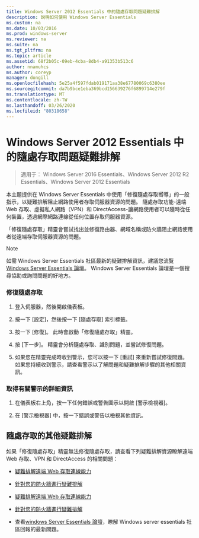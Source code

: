 ```yaml
---
title: Windows Server 2012 Essentials 中的隨處存取問題疑難排解
description: 說明如何使用 Windows Server Essentials
ms.custom: na
ms.date: 10/03/2016
ms.prod: windows-server
ms.reviewer: na
ms.suite: na
ms.tgt_pltfrm: na
ms.topic: article
ms.assetid: 68f2b05c-09eb-4cba-8db4-a91353b513c6
author: nnamuhcs
ms.author: coreyp
manager: dongill
ms.openlocfilehash: 5e25a4f597fdab019171aa38e67780069c6380ee
ms.sourcegitcommit: da7b9bce1eba369bcd156639276f6899714e279f
ms.translationtype: MT
ms.contentlocale: zh-TW
ms.lasthandoff: 03/26/2020
ms.locfileid: "80318658"
---
```

# <a name="troubleshoot-anywhere-access-in-windows-server-essentials"></a>Windows Server 2012 Essentials 中的隨處存取問題疑難排解

>適用于： Windows Server 2016 Essentials、Windows Server 2012 R2 Essentials、Windows Server 2012 Essentials

本主題提供在 Windows Server Essentials 中使用「修復隨處存取嚮導」的一般指示，以疑難排解阻止網路使用者存取伺服器資源的問題。 隨處存取功能-遠端 Web 存取、虛擬私人網路（VPN）和 DirectAccess-讓網路使用者可以隨時從任何裝置，透過網際網路連線從任何位置存取伺服器資源。  
  
 「修復隨處存取」精靈會嘗試找出並修復路由器、網域名稱或防火牆阻止網路使用者從遠端存取伺服器資源的問題。  
  
> [!NOTE]
>  如需 Windows Server Essentials 社區最新的疑難排解資訊，建議您流覽[Windows Server Essentials 論壇](https://social.technet.microsoft.com/Forums/winserveressentials/threads)。 Windows Server Essentials 論壇是一個搜尋協助或詢問問題的好地方。  
  
### <a name="to-repair-anywhere-access"></a>修復隨處存取  
  
1.  登入伺服器，然後開啟儀表板。  
  
2.  按一下 [設定]，然後按一下 [隨處存取] 索引標籤。  
  
3.  按一下 [修復]。 此時會啟動「修復隨處存取」精靈。  
  
4.  按 [下一步]。 精靈會分析隨處存取、識別問題，並嘗試修復問題。  
  
5.  如果您在精靈完成時收到警示，您可以按一下 [重試] 來重新嘗試修復問題。 如果您持續收到警示，請查看警示以了解問題和疑難排解步驟的其他相關資訊。  
  
### <a name="to-get-more-information-about-an-alert"></a>取得有關警示的詳細資訊  
  
1.  在儀表板右上角，按一下任何錯誤或警告圖示以開啟 [警示檢視器]。  
  
2.  在 [警示檢視器] 中，按一下錯誤或警告以檢視其他資訊。  
  
## <a name="additional-troubleshooting-for-anywhere-access"></a>隨處存取的其他疑難排解  
 如果「修復隨處存取」精靈無法修復隨處存取，請查看下列疑難排解資源瞭解遠端 Web 存取、VPN 和 DirectAccess 的相關問題：  
  

-   [疑難排解遠端 Web 存取連線能力](Troubleshoot-Remote-Web-Access-connectivity-in-Windows-Server-Essentials.md)  
  
-   [針對您的防火牆進行疑難排解](Troubleshoot-your-firewall-in-Windows-Server-Essentials.md)  

-   [疑難排解遠端 Web 存取連線能力](../support/Troubleshoot-Remote-Web-Access-connectivity-in-Windows-Server-Essentials.md)  
  
-   [針對您的防火牆進行疑難排解](../support/Troubleshoot-your-firewall-in-Windows-Server-Essentials.md)  

  
-   查看[windows Server Essentials 論壇](https://social.technet.microsoft.com/Forums/winserveressentials/threads)，瞭解 Windows server essentials 社區回報的最新問題。
